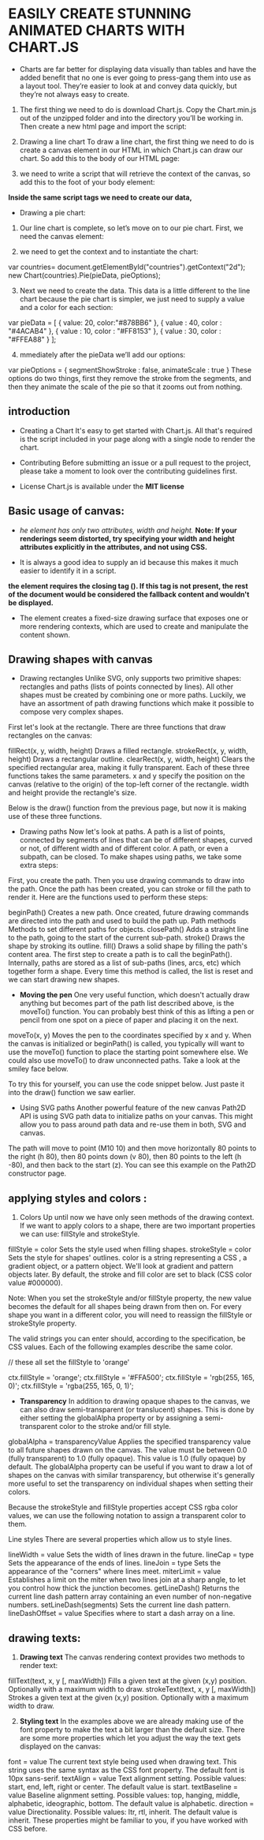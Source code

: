 # EASILY CREATE STUNNING ANIMATED CHARTS WITH CHART.JS

- Charts are far better for displaying data visually than tables and have the added benefit that no one is ever going to press-gang them into use as a layout tool. They’re easier to look at and convey data quickly, but they’re not always easy to create.

1. The first thing we need to do is download Chart.js. Copy the Chart.min.js out of the unzipped folder and into the directory you’ll be working in. Then create a new html page and import the script:

<!DOCTYPE html>
<html lang="en">
    <head>
        <meta charset="utf-8" />
        <title>Chart.js demo</title>
        <script src='Chart.min.js'></script>
    </head>
    <body>
    </body>
</html>

2. Drawing a line chart
To draw a line chart, the first thing we need to do is create a canvas element in our HTML in which Chart.js can draw our chart. So add this to the body of our HTML page:

<canvas id="buyers" width="600" height="400"></canvas>

3. we need to write a script that will retrieve the context of the canvas, so add this to the foot of your body element:

<script>
    var buyers = document.getElementById('buyers').getContext('2d');
    new Chart(buyers).Line(buyerData);
</script>

**Inside the same script tags we need to create our data,**

* Drawing a pie chart:

1. Our line chart is complete, so let’s move on to our pie chart. First, we need the canvas element:

<canvas id="countries" width="600" height="400"></canvas>

2. we need to get the context and to instantiate the chart:

var countries= document.getElementById("countries").getContext("2d");
new Chart(countries).Pie(pieData, pieOptions);

3. Next we need to create the data. This data is a little different to the line chart because the pie chart is simpler, we just need to supply a value and a color for each section:

var pieData = [
	{
		value: 20,
		color:"#878BB6"
	},
	{
		value : 40,
		color : "#4ACAB4"
	},
	{
		value : 10,
		color : "#FF8153"
	},
	{
		value : 30,
		color : "#FFEA88"
	}
];

4. mmediately after the pieData we’ll add our options:

var pieOptions = {
	segmentShowStroke : false,
	animateScale : true
}
These options do two things, first they remove the stroke from the segments, and then they animate the scale of the pie so that it zooms out from nothing.


## introduction
- Creating a Chart
It's easy to get started with Chart.js. All that's required is the script included in your page along with a single <canvas> node to render the chart.

- Contributing
Before submitting an issue or a pull request to the project, please take a moment to look over the contributing guidelines first.

- License
Chart.js is available under the **MIT license**

## Basic usage of canvas:
- *he <canvas> element has only two attributes, width and height.*
**Note: If your renderings seem distorted, try specifying your width and height attributes explicitly in the <canvas> attributes, and not using CSS.**

- It is always a good idea to supply an id because this makes it much easier to identify it in a script.

**the <canvas> element requires the closing tag (</canvas>). If this tag is not present, the rest of the document would be considered the fallback content and wouldn't be displayed.**

- The <canvas> element creates a fixed-size drawing surface that exposes one or more rendering contexts, which are used to create and manipulate the content shown. 


## Drawing shapes with canvas

- Drawing rectangles
Unlike SVG, <canvas> only supports two primitive shapes: rectangles and paths (lists of points connected by lines). All other shapes must be created by combining one or more paths. Luckily, we have an assortment of path drawing functions which make it possible to compose very complex shapes.

First let's look at the rectangle. There are three functions that draw rectangles on the canvas:

fillRect(x, y, width, height)
Draws a filled rectangle.
strokeRect(x, y, width, height)
Draws a rectangular outline.
clearRect(x, y, width, height)
Clears the specified rectangular area, making it fully transparent.
Each of these three functions takes the same parameters. x and y specify the position on the canvas (relative to the origin) of the top-left corner of the rectangle. width and height provide the rectangle's size.

Below is the draw() function from the previous page, but now it is making use of these three functions.

- Drawing paths
Now let's look at paths. A path is a list of points, connected by segments of lines that can be of different shapes, curved or not, of different width and of different color. A path, or even a subpath, can be closed. To make shapes using paths, we take some extra steps:

First, you create the path.
Then you use drawing commands to draw into the path.
Once the path has been created, you can stroke or fill the path to render it.
Here are the functions used to perform these steps:

beginPath()
Creates a new path. Once created, future drawing commands are directed into the path and used to build the path up.
Path methods
Methods to set different paths for objects.
closePath()
Adds a straight line to the path, going to the start of the current sub-path.
stroke()
Draws the shape by stroking its outline.
fill()
Draws a solid shape by filling the path's content area.
The first step to create a path is to call the beginPath(). Internally, paths are stored as a list of sub-paths (lines, arcs, etc) which together form a shape. Every time this method is called, the list is reset and we can start drawing new shapes.

- **Moving the pen**
One very useful function, which doesn't actually draw anything but becomes part of the path list described above, is the moveTo() function. You can probably best think of this as lifting a pen or pencil from one spot on a piece of paper and placing it on the next.

moveTo(x, y)
Moves the pen to the coordinates specified by x and y.
When the canvas is initialized or beginPath() is called, you typically will want to use the moveTo() function to place the starting point somewhere else. We could also use moveTo() to draw unconnected paths. Take a look at the smiley face below.

To try this for yourself, you can use the code snippet below. Just paste it into the draw() function we saw earlier.

- Using SVG paths
Another powerful feature of the new canvas Path2D API is using SVG path data to initialize paths on your canvas. This might allow you to pass around path data and re-use them in both, SVG and canvas.

The path will move to point (M10 10) and then move horizontally 80 points to the right (h 80), then 80 points down (v 80), then 80 points to the left (h -80), and then back to the start (z). You can see this example on the Path2D constructor page.

## applying styles and colors :
1. Colors
Up until now we have only seen methods of the drawing context. If we want to apply colors to a shape, there are two important properties we can use: fillStyle and strokeStyle.

fillStyle = color
Sets the style used when filling shapes.
strokeStyle = color
Sets the style for shapes' outlines.
color is a string representing a CSS <color>, a gradient object, or a pattern object. We'll look at gradient and pattern objects later. By default, the stroke and fill color are set to black (CSS color value #000000).

Note: When you set the strokeStyle and/or fillStyle property, the new value becomes the default for all shapes being drawn from then on. For every shape you want in a different color, you will need to reassign the fillStyle or strokeStyle property.

The valid strings you can enter should, according to the specification, be CSS <color> values. Each of the following examples describe the same color.

// these all set the fillStyle to 'orange'

ctx.fillStyle = 'orange';
ctx.fillStyle = '#FFA500';
ctx.fillStyle = 'rgb(255, 165, 0)';
ctx.fillStyle = 'rgba(255, 165, 0, 1)';

* **Transparency**
In addition to drawing opaque shapes to the canvas, we can also draw semi-transparent (or translucent) shapes. This is done by either setting the globalAlpha property or by assigning a semi-transparent color to the stroke and/or fill style.

globalAlpha = transparencyValue
Applies the specified transparency value to all future shapes drawn on the canvas. The value must be between 0.0 (fully transparent) to 1.0 (fully opaque). This value is 1.0 (fully opaque) by default.
The globalAlpha property can be useful if you want to draw a lot of shapes on the canvas with similar transparency, but otherwise it's generally more useful to set the transparency on individual shapes when setting their colors.

Because the strokeStyle and fillStyle properties accept CSS rgba color values, we can use the following notation to assign a transparent color to them.

Line styles
There are several properties which allow us to style lines.

lineWidth = value
Sets the width of lines drawn in the future.
lineCap = type
Sets the appearance of the ends of lines.
lineJoin = type
Sets the appearance of the "corners" where lines meet.
miterLimit = value
Establishes a limit on the miter when two lines join at a sharp angle, to let you control how thick the junction becomes.
getLineDash()
Returns the current line dash pattern array containing an even number of non-negative numbers.
setLineDash(segments)
Sets the current line dash pattern.
lineDashOffset = value
Specifies where to start a dash array on a line.


## drawing texts:
1. **Drawing text**
The canvas rendering context provides two methods to render text:

fillText(text, x, y [, maxWidth])
Fills a given text at the given (x,y) position. Optionally with a maximum width to draw.
strokeText(text, x, y [, maxWidth])
Strokes a given text at the given (x,y) position. Optionally with a maximum width to draw.

2. **Styling text**
In the examples above we are already making use of the font property to make the text a bit larger than the default size. There are some more properties which let you adjust the way the text gets displayed on the canvas:

font = value
The current text style being used when drawing text. This string uses the same syntax as the CSS font property. The default font is 10px sans-serif.
textAlign = value
Text alignment setting. Possible values: start, end, left, right or center. The default value is start.
textBaseline = value
Baseline alignment setting. Possible values: top, hanging, middle, alphabetic, ideographic, bottom. The default value is alphabetic.
direction = value
Directionality. Possible values: ltr, rtl, inherit. The default value is inherit.
These properties might be familiar to you, if you have worked with CSS before.